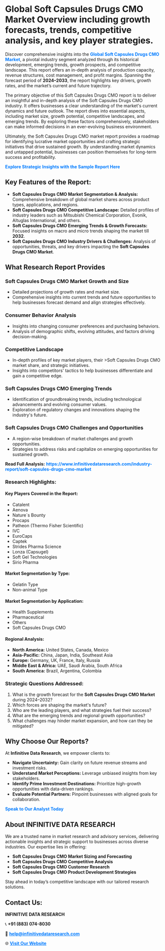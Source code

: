 <h1>Global Soft Capsules Drugs CMO Market Overview including growth forecasts, trends, competitive analysis, and key player strategies.</h1>
<p>
Discover comprehensive insights into the 
<a href="https://www.infinitivedataresearch.com/industry-report/soft-capsules-drugs-cmo-market" rel="dofollow" style="color: #007BFF; text-decoration: none;"><strong>Global Soft Capsules Drugs CMO Market</strong></a>, a pivotal industry segment analyzed through its historical development, emerging trends, growth prospects, and competitive landscape. This report offers an in-depth analysis of production capacity, revenue structures, cost management, and profit margins. Spanning the forecast period of <strong>2024–2033</strong>, the report highlights key drivers, growth rates, and the market’s current and future trajectory.
</p>
<p>
The primary objective of this Soft Capsules Drugs CMO report is to deliver an insightful and in-depth analysis of the Soft Capsules Drugs CMO industry. It offers businesses a clear understanding of the market's current dynamics and future outlook. The report dives into essential aspects, including market size, growth potential, competitive landscapes, and emerging trends. By exploring these factors comprehensively, stakeholders can make informed decisions in an ever-evolving business environment.
</p>
<p>
Ultimately, the Soft Capsules Drugs CMO market report provides a roadmap for identifying lucrative market opportunities and crafting strategic initiatives that drive sustained growth. By understanding market dynamics and untapped potential, businesses can position themselves for long-term success and profitability.
</p>
<p>
<a href="https://www.infinitivedataresearch.com/request-sample/reportId=110101" style="color: #007BFF; text-decoration: none;"><strong>Explore Strategic Insights with the Sample Report Here</strong></a>
</p>

<h2>Key Features of the Report:</h2>
<ul>
<li><strong>Soft Capsules Drugs CMO Market Segmentation & Analysis:</strong> Comprehensive breakdown of global market shares across product types, applications, and regions.</li>
<li><strong>Soft Capsules Drugs CMO Competitive Landscape:</strong> Detailed profiles of industry leaders such as Mitsubishi Chemical Corporation, Evonik, Altuglas International, and others.</li>
<li><strong>Soft Capsules Drugs CMO Emerging Trends & Growth Forecasts:</strong> Focused insights on macro and micro trends shaping the market till <strong>2032</strong>.</li>
<li><strong>Soft Capsules Drugs CMO Industry Drivers & Challenges:</strong> Analysis of opportunities, threats, and key drivers impacting the <strong>Soft Capsules Drugs CMO Market</strong>.</li>
</ul>

<h2>What Research Report Provides</h2>
<h3>Soft Capsules Drugs CMO Market Growth and Size</h3>
<ul>
<li>Detailed projections of growth rates and market size.</li>
<li>Comprehensive insights into current trends and future opportunities to help businesses forecast demand and align strategies effectively.</li>
</ul>

<h3>Consumer Behavior Analysis</h3>
<ul>
<li>Insights into changing consumer preferences and purchasing behaviors.</li>
<li>Analysis of demographic shifts, evolving attitudes, and factors driving decision-making.</li>
</ul>

<h3>Competitive Landscape</h3>
<ul>
<li>In-depth profiles of key market players, their >Soft Capsules Drugs CMO market share, and strategic initiatives.</li>
<li>Insights into competitors' tactics to help businesses differentiate and gain a competitive edge.</li>
</ul>

<h3>Soft Capsules Drugs CMO Emerging Trends</h3>
<ul>
<li>Identification of groundbreaking trends, including technological advancements and evolving consumer values.</li>
<li>Exploration of regulatory changes and innovations shaping the industry's future.</li>
</ul>

<h3>Soft Capsules Drugs CMO Challenges and Opportunities</h3>
<ul>
<li>A region-wise breakdown of market challenges and growth opportunities.</li>
<li>Strategies to address risks and capitalize on emerging opportunities for sustained growth.</li>
</ul>
<p><strong>Read Full Analysis:</strong> <a href="https://www.infinitivedataresearch.com/industry-report/soft-capsules-drugs-cmo-market" rel="dofollow" style="color: #007BFF; text-decoration: none;"><strong>https://www.infinitivedataresearch.com/industry-report/soft-capsules-drugs-cmo-market</strong></a></p>
<h3>Research Highlights:</h3>
<h4>Key Players Covered in the Report:</h4>
<ul><li>Catalent</li><li>Aenova</li><li>Nature`s Bounty</li><li>Procaps</li><li>Patheon (Thermo Fisher Scientific)</li><li>IVC</li><li>EuroCaps</li><li>Captek</li><li>Strides Pharma Science</li><li>Lonza (Capsugel)</li><li>Soft Gel Technologies</li><li>Sirio Pharma</li></ul>
<h4>Market Segmentation by Type:</h4>
<ul><li>Gelatin Type</li><li>Non-animal Type</li></ul>
<h4>Market Segmentation by Application:</h4>
<ul><li>Health Supplements</li><li>Pharmaceutical</li><li>Others</li><li>Soft Capsules Drugs CMO</li></ul>

<h4>Regional Analysis:</h4>
<ul>
<li><strong>North America:</strong> United States, Canada, Mexico</li>
<li><strong>Asia-Pacific:</strong> China, Japan, India, Southeast Asia</li>
<li><strong>Europe:</strong> Germany, UK, France, Italy, Russia</li>
<li><strong>Middle East & Africa:</strong> UAE, Saudi Arabia, South Africa</li>
<li><strong>South America:</strong> Brazil, Argentina, Colombia</li>
</ul>

<h3>Strategic Questions Addressed:</h3>
<ol>
<li>What is the growth forecast for the <strong>Soft Capsules Drugs CMO Market</strong> during 2024–2032?</li>
<li>Which forces are shaping the market's future?</li>
<li>Who are the leading players, and what strategies fuel their success?</li>
<li>What are the emerging trends and regional growth opportunities?</li>
<li>What challenges may hinder market expansion, and how can they be mitigated?</li>
</ol>

<h2>Why Choose Our Reports?</h2>
<p>At <strong>Infinitive Data Research</strong>, we empower clients to:</p>
<ul>
<li><strong>Navigate Uncertainty:</strong> Gain clarity on future revenue streams and investment risks.</li>
<li><strong>Understand Market Perceptions:</strong> Leverage unbiased insights from key stakeholders.</li>
<li><strong>Identify Prime Investment Destinations:</strong> Prioritize high-growth opportunities with data-driven rankings.</li>
<li><strong>Evaluate Potential Partners:</strong> Pinpoint businesses with aligned goals for collaboration.</li>
</ul>
<p><a href="https://www.infinitivedataresearch.com/industry-report/soft-capsules-drugs-cmo-market" rel="dofollow" style="color: #007BFF; text-decoration: none;"><strong>Speak to Our Analyst Today</strong></a></p>

<h2>About INFINITIVE DATA RESEARCH</h2>
<p>We are a trusted name in market research and advisory services, delivering actionable insights and strategic support to businesses across diverse industries. Our expertise lies in offering:</p>
<ul>
<li><strong>Soft Capsules Drugs CMO Market Sizing and Forecasting</strong></li>
<li><strong>Soft Capsules Drugs CMO Competitive Analysis</strong></li>
<li><strong>Soft Capsules Drugs CMO Customer Research</strong></li>
<li><strong>Soft Capsules Drugs CMO Product Development Strategies</strong></li>
</ul>
<p>Stay ahead in today’s competitive landscape with our tailored research solutions.</p>

<h2>Contact Us:</h2>
<p><strong>INFINITIVE DATA RESEARCH</strong></p>
<p>📞 <strong>+91 (883) 074-8030</strong></p>
<p>📧 <strong><a href="mailto:help@infinitivedataresearch.com" style="color: #007BFF;">help@infinitivedataresearch.com</a></strong></p>
<p>🌐 <strong><a href="https://www.infinitivedataresearch.com" rel="dofollow" style="color: #007BFF;">Visit Our Website</a></strong></p>